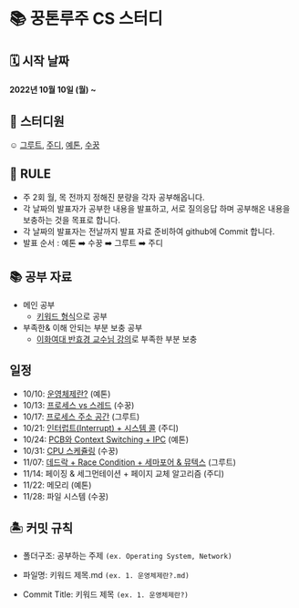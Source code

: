 #  📚 꿍톤루주 CS 스터디 
## 🗓 시작 날짜
#### 2022년 10월 10일 (월) ~

## 👥 스터디원
☺️ [그루트](https://github.com/Groot-94), [주디](https://github.com/Judy-999), [예톤](https://github.com/yeeton37), [수꿍](https://github.com/Jeon-Minsu)

## 🐳 RULE
- 주 2회 월, 목 전까지 정해진 분량을 각자 공부해옵니다.
- 각 날짜의 발표자가 공부한 내용을 발표하고, 서로 질의응답 하며 공부해온 내용을 보충하는 것을 목표로 합니다.
- 각 날짜의 발표자는 전날까지 발표 자료 준비하여 github에 Commit 합니다.
- 발표 순서 : 예톤 ➡️ 수꿍 ➡️ 그루트 ➡️ 주디

## 📚 공부 자료 
- 메인 공부
  - [키워드 형식](https://github.com/gyoogle/tech-interview-for-developer)으로 공부 
- 부족한& 이해 안되는 부분 보충 공부
  - [이화여대 반효경 교수님 강의](http://www.kocw.net/home/search/kemView.do?kemId=1046323)로 부족한 부분 보충

## 일정

- 10/10: [운영체제란?](https://github.com/Groot-94/CS_Study/blob/main/Operating%20System/1.%20운영체제란.md) (예톤)
- 10/13: [프로세스 vs 스레드](https://github.com/Groot-94/CS_Study/blob/main/Operating%20System/2.%20%E1%84%91%E1%85%B3%E1%84%85%E1%85%A9%E1%84%89%E1%85%A6%E1%84%89%E1%85%B3%20vs%20%E1%84%89%E1%85%B3%E1%84%85%E1%85%A6%E1%84%83%E1%85%B3.md) (수꿍)
- 10/17: [프로세스 주소 공간](https://github.com/Groot-94/CS_Study/blob/main/Operating%20System/3.%20%E1%84%91%E1%85%B3%E1%84%85%E1%85%A9%E1%84%89%E1%85%A6%E1%84%89%E1%85%B3%20%E1%84%8C%E1%85%AE%E1%84%89%E1%85%A9%20%E1%84%80%E1%85%A9%E1%86%BC%E1%84%80%E1%85%A1%E1%86%AB.md) (그루트)
- 10/21: [인터럽트(Interrupt) + 시스템 콜](https://github.com/Groot-94/CS_Study/blob/main/Operating%20System/4.%20%EC%9D%B8%ED%84%B0%EB%9F%BD%ED%8A%B8%EC%99%80%20%EC%8B%9C%EC%8A%A4%ED%85%9C%20%EC%BD%9C.md) (주디)
- 10/24: [PCB와 Context Switching + IPC](https://github.com/Groot-94/CS_Study/blob/main/Operating%20System/5.%20PCB%E1%84%8B%E1%85%AA%20Context%20Switching%20%2B%20IPC.md) (예톤)
- 10/31: [CPU 스케쥴링](https://github.com/Groot-94/CS_Study/blob/main/Operating%20System/6.%20CPU%20%E1%84%89%E1%85%B3%E1%84%8F%E1%85%A6%E1%84%8C%E1%85%AE%E1%86%AF%E1%84%85%E1%85%B5%E1%86%BC.md) (수꿍)
- 11/07: [데드락 + Race Condition + 세마포어 & 뮤텍스](https://github.com/Groot-94/CS_Study/blob/main/Operating%20System/7.%20%E1%84%83%E1%85%A6%E1%84%83%E1%85%B3%E1%84%85%E1%85%A1%E1%86%A8%20%2B%20Race%20Condition%20%2B%20%E1%84%89%E1%85%A6%E1%84%86%E1%85%A1%E1%84%91%E1%85%A9%E1%84%8B%E1%85%A5%20%26%20%E1%84%86%E1%85%B2%E1%84%90%E1%85%A6%E1%86%A8%E1%84%89%E1%85%B3.md) (그루트)
- 11/14: 페이징 & 세그먼테이션 + 페이지 교체 알고리즘 (주디)
- 11/22: 메모리 (예톤)
- 11/28: 파일 시스템 (수꿍)

## 🏝 커밋 규칙

> 
- 폴더구조: 공부하는 주제 `(ex. Operating System, Network)`
- 파일명: 키워드 제목.md `(ex. 1. 운영체제란?.md)`

- Commit Title: 키워드 제목 `(ex. 1. 운영체제란?)`
